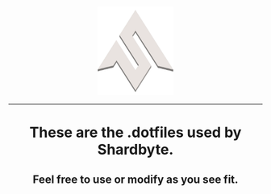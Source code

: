 <!--
#
#
###########################
#                         #
#  Saint @ Shardbyte.com  #
#                         #
###########################
# Author: Shardbyte (Saint)
#
#
-->

<div id="header" align="center">
  <img src="https://raw.githubusercontent.com/Shardbyte/Shardbyte/main/img/logo-shardbyte-master-light.webp" alt="logo-shardbyte" width="150"/>
</div>

---

<h1 align="center">
  These are the .dotfiles used by Shardbyte.
</h1>

<h2 align="center">
  Feel free to use or modify as you see fit.
</h2>
